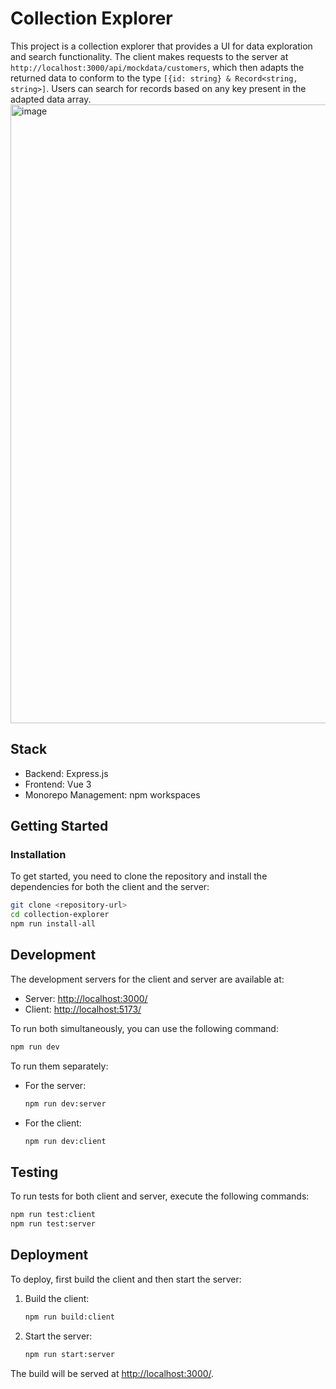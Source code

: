 # Collection Explorer

This project is a collection explorer that provides a UI for data exploration and search functionality. The client makes requests to the server at `http://localhost:3000/api/mockdata/customers`, which then adapts the returned data to conform to the type `[{id: string} & Record<string, string>]`. Users can search for records based on any key present in the adapted data array.
<img width="990" alt="image" src="https://github.com/panoskouff/technical-assignment-collection-explorer/assets/107889674/b7aa8938-44b0-447f-bfb6-dd84a5aa1b16">

## Stack

- Backend: Express.js
- Frontend: Vue 3
- Monorepo Management: npm workspaces

## Getting Started

### Installation

To get started, you need to clone the repository and install the dependencies for both the client and the server:

```bash
git clone <repository-url>
cd collection-explorer
npm run install-all
```

## Development

The development servers for the client and server are available at:

- Server: [http://localhost:3000/](http://localhost:3000/)
- Client: [http://localhost:5173/](http://localhost:5173/)

To run both simultaneously, you can use the following command:

```bash
npm run dev
```

To run them separately:

- For the server:

  ```bash
  npm run dev:server
  ```

- For the client:

  ```bash
  npm run dev:client
  ```

## Testing

To run tests for both client and server, execute the following commands:

```bash
npm run test:client
npm run test:server
```

## Deployment

To deploy, first build the client and then start the server:

1. Build the client:

   ```bash
   npm run build:client
   ```

2. Start the server:

   ```bash
   npm run start:server
   ```

The build will be served at [http://localhost:3000/](http://localhost:3000/).
